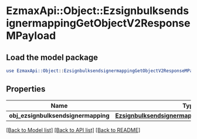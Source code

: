 # EzmaxApi::Object::EzsignbulksendsignermappingGetObjectV2ResponseMPayload

## Load the model package
```perl
use EzmaxApi::Object::EzsignbulksendsignermappingGetObjectV2ResponseMPayload;
```

## Properties
Name | Type | Description | Notes
------------ | ------------- | ------------- | -------------
**obj_ezsignbulksendsignermapping** | [**EzsignbulksendsignermappingResponseCompound**](EzsignbulksendsignermappingResponseCompound.md) |  | 

[[Back to Model list]](../README.md#documentation-for-models) [[Back to API list]](../README.md#documentation-for-api-endpoints) [[Back to README]](../README.md)


